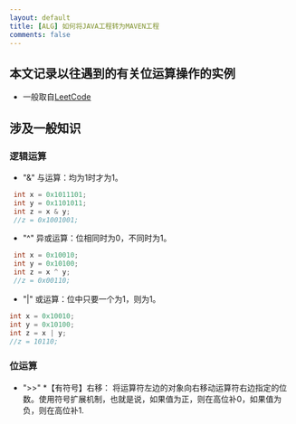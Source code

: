 ```yaml
---
layout: default
title: [ALG] 如何将JAVA工程转为MAVEN工程
comments: false
---
```



## 本文记录以往遇到的有关位运算操作的实例
 * 一般取自<a href = "http://leetcode.com/problemset/algorithms/">LeetCode</a>
 
## 涉及一般知识
### 逻辑运算

* "&"
 与运算：均为1时才为1。
```java
 int x = 0x1011101;
 int y = 0x1101011;
 int z = x & y;
 //z = 0x1001001;
```
 
* "^"
 异或运算：位相同时为0，不同时为1。
```java
 int x = 0x10010;
 int y = 0x10100;
 int z = x ^ y;
 //z = 0x00110;
```

* "|"
 或运算：位中只要一个为1，则为1。
```java
int x = 0x10010;
int y = 0x10100;
int z = x | y;
//z = 10110;
```

### 位运算
* ">>"
 *【有符号】右移： 将运算符左边的对象向右移动运算符右边指定的位数。使用符号扩展机制，也就是说，如果值为正，则在高位补0，如果值为负，则在高位补1.
 